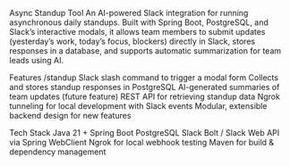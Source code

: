Async Standup Tool
An AI-powered Slack integration for running asynchronous daily standups. Built with Spring Boot, PostgreSQL, and Slack’s interactive modals, it allows team members to submit updates (yesterday’s work, today’s focus, blockers) directly in Slack, stores responses in a database, and supports automatic summarization for team leads using AI.

Features
/standup Slack slash command to trigger a modal form
Collects and stores standup responses in PostgreSQL
AI-generated summaries of team updates (future feature)
REST API for retrieving standup data
Ngrok tunneling for local development with Slack events
Modular, extensible backend design for new features

Tech Stack
Java 21 + Spring Boot
PostgreSQL
Slack Bolt / Slack Web API via Spring WebClient
Ngrok for local webhook testing
Maven for build & dependency management
